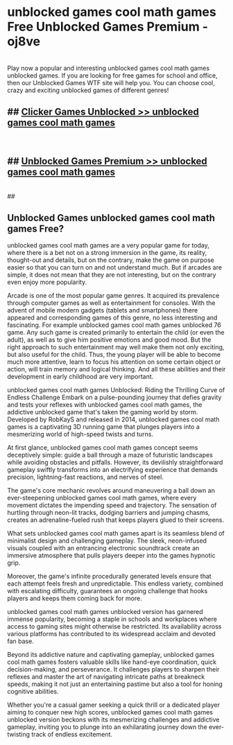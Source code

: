 # unblocked games cool math games  Free Unblocked Games Premium - oj8ve <br>
<br>
Play now a popular and interesting unblocked games cool math games unblocked games. If you are looking for free games for school and office, then our Unblocked Games WTF site will help you. You can choose cool, crazy and exciting unblocked games of different genres!


## ##  [Clicker Games Unblocked >> unblocked games cool math games](http://freeplayer.one?title=unblocked_games_cool_math_games&ref=UGames)
  <br>

##  ## [Unblocked Games Premium >> unblocked games cool math games](http://freeplayer.one?title=unblocked_games_cool_math_games&ref=UGames)
  <br>
  ##



## Unblocked Games unblocked games cool math games Free?

unblocked games cool math games are a very popular game for today, where there is a bet not on a strong immersion in the game, its reality, thought-out and details, but on the contrary, make the game on purpose easier so that you can turn on and not understand much. But if arcades are simple, it does not mean that they are not interesting, but on the contrary even enjoy more popularity.

Arcade is one of the most popular game genres. It acquired its prevalence through computer games as well as entertainment for consoles. With the advent of mobile modern gadgets (tablets and smartphones) there appeared and corresponding games of this genre, no less interesting and fascinating. For example unblocked games cool math games unblocked 76 game. Any such game is created primarily to entertain the child (or even the adult), as well as to give him positive emotions and good mood. But the right approach to such entertainment may well make them not only exciting, but also useful for the child. Thus, the young player will be able to become much more attentive, learn to focus his attention on some certain object or action, will train memory and logical thinking. And all these abilities and their development in early childhood are very important.

unblocked games cool math games Unblocked: Riding the Thrilling Curve of Endless Challenge
Embark on a pulse-pounding journey that defies gravity and tests your reflexes with unblocked games cool math games, the addictive unblocked game that's taken the gaming world by storm. Developed by RobKayS and released in 2014, unblocked games cool math games is a captivating 3D running game that plunges players into a mesmerizing world of high-speed twists and turns.

At first glance, unblocked games cool math games concept seems deceptively simple: guide a ball through a maze of futuristic landscapes while avoiding obstacles and pitfalls. However, its devilishly straightforward gameplay swiftly transforms into an electrifying experience that demands precision, lightning-fast reactions, and nerves of steel.

The game's core mechanic revolves around maneuvering a ball down an ever-steepening unblocked games cool math games, where every movement dictates the impending speed and trajectory. The sensation of hurtling through neon-lit tracks, dodging barriers and jumping chasms, creates an adrenaline-fueled rush that keeps players glued to their screens.

What sets unblocked games cool math games apart is its seamless blend of minimalist design and challenging gameplay. The sleek, neon-infused visuals coupled with an entrancing electronic soundtrack create an immersive atmosphere that pulls players deeper into the games hypnotic grip.

Moreover, the game's infinite procedurally generated levels ensure that each attempt feels fresh and unpredictable. This endless variety, combined with escalating difficulty, guarantees an ongoing challenge that hooks players and keeps them coming back for more.

unblocked games cool math games unblocked version has garnered immense popularity, becoming a staple in schools and workplaces where access to gaming sites might otherwise be restricted. Its availability across various platforms has contributed to its widespread acclaim and devoted fan base.

Beyond its addictive nature and captivating gameplay, unblocked games cool math games fosters valuable skills like hand-eye coordination, quick decision-making, and perseverance. It challenges players to sharpen their reflexes and master the art of navigating intricate paths at breakneck speeds, making it not just an entertaining pastime but also a tool for honing cognitive abilities.

Whether you're a casual gamer seeking a quick thrill or a dedicated player aiming to conquer new high scores, unblocked games cool math games unblocked version beckons with its mesmerizing challenges and addictive gameplay, inviting you to plunge into an exhilarating journey down the ever-twisting track of endless excitement.